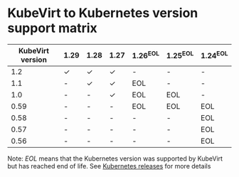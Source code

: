 # KubeVirt to Kubernetes version support matrix

| KubeVirt version | 1.29               | 1.28               | 1.27               | 1.26<sup>EOL</sup> | 1.25<sup>EOL</sup> | 1.24<sup>EOL</sup> |
|------------------|--------------------|--------------------|--------------------|--------------------|--------------------|--------------------|
|              1.2 | ✓                  | ✓                  | ✓                  | -                  | -                  | -                  |
|              1.1 | -                  | ✓                  | ✓                  | EOL                | -                  | -                  |
|              1.0 | -                  | -                  | ✓                  | EOL                | EOL                | -                  |
|              0.59 | -                  | -                  | -                  | EOL                | EOL                | EOL                |
|              0.58 | -                  | -                  | -                  | -                  | -                  | EOL                |
|              0.57 | -                  | -                  | -                  | -                  | -                  | EOL                |
|              0.56 | -                  | -                  | -                  | -                  | -                  | EOL                |


Note: _EOL_ means that the Kubernetes version was supported by KubeVirt but has reached end of life. See [Kubernetes releases](https://kubernetes.io/releases/) for more details
